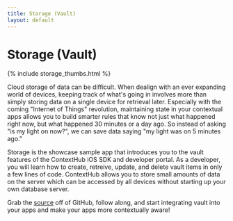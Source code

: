 ```yaml
---
title: Storage (Vault)
layout: default
---
```

# Storage (Vault)

<div class="text-center">
  {% include storage_thumbs.html %}
</div>

Cloud storage of data can be difficult. When dealign with an ever expanding world of devices, keeping track of what's going in involves more than simply storing data on a single device for retrieval later. Especially with the coming "Internet of Things" revolution, maintaining state in your contextual apps allows you to build smarter rules that know not just what happened right now, but what happened 30 minutes or a day ago. So instead of asking "is my light on now?", we can save data saying "my light was on 5 minutes ago."

Storage is the showcase sample app that introduces you to the vault features of the ContextHub iOS SDK and developer portal. As a developer, you will learn how to create, retreive, update, and delete vault items in only a few lines of code. ContextHub allows you to store small amounts of data on the server which can be accessed by all devices without starting up your own database server.

Grab the [source](https://github.com/contexthub/storage) off of GitHub, follow along, and start integrating vault into your apps and make your apps more contextually aware!

<br />
<br />